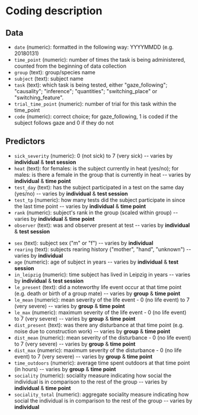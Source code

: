 # Coding description

## Data

* `date` (numeric): formatted in the following way: YYYYMMDD (e.g. 20180131)
* `time_point` (numeric): number of times the task is being administered, counted from the beginning of data collection
* `group` (text): group/species name
* `subject` (text): subject name
* `task` (text): which task is being tested, either "gaze_following"; "causality"; "inference"; "quantities"; "switching_place" or "switching_feature".
* `trial_time_point` (numeric): number of trial for this task within the time_point
* `code` (numeric): correct choice; for gaze_following, 1 is coded if the subject follows gaze and 0 if they do not

## Predictors

* `sick_severity` (numeric): 0 (not sick) to 7 (very sick) -- varies by **individual** & **test session**
* `heat` (text): for females: is the subject currently in heat (yes/no); for males: is there a female in the group that is currently in heat -- varies by **individual** & **time point**
* `test_day` (text): has the subject participated in a test on the same day (yes/no) -- varies by **individual** & **test session**
* `test_tp`	(numeric): how many tests did the subject participate in since the last time point -- varies by **individual** & **time point**
* `rank` (numeric): subject's rank in the group (scaled within group) -- varies by **individual** & **time point**
* `observer` (text): was and observer present at test -- varies by **individual** & **test session**
<!-- * `keeper` (text): name of the animal keeper -- varies by **group** & **test session** -->
* `sex` (text): subject sex ("m" or "f")  -- varies by **individual**
* `rearing` (text): subjects rearing history ("mother", "hand", "unknown")  -- varies by **individual**
* `age` (numeric): age of subject in years -- varies by **individual** & **test session**
* `in_leipzig` (numeric): time subject has lived in Leipzig in years -- varies by **individual** & **test session**
* `le_present` (text): did a noteworthy life event occur at that time point (e.g. death or birth of a group mate) -- varies by **group** & **time point**
* `le_mean` (numeric): mean severity of the life event - 0 (no life event) to 7 (very severe) -- varies by **group** & **time point**
* `le_max` (numeric): maximum severity of the life event - 0 (no life event) to 7 (very severe) -- varies by **group** & **time point**
* `dist_present` (text): was there any disturbance at that time point (e.g. noise due to construction work) -- varies by **group** & **time point**
* `dist_mean` (numeric): mean severity of the disturbance - 0 (no life event) to 7 (very severe) -- varies by **group** & **time point**
* `dist_max` (numeric): maximum severity of the disturbance - 0 (no life event) to 7 (very severe) -- varies by **group** & **time point**
* `time_outdoors` (numeric): average time spent outdoors at that time point (in hours)  -- varies by **group** & **time point**
* `sociality` (numeric): sociality measure indicating how social the individual is in comparison to the rest of the group -- varies by **individual** & **time point**
* `sociality_total` (numeric): aggregate sociality measure indicating how social the individual is in comparison to the rest of the group -- varies by **individual**
